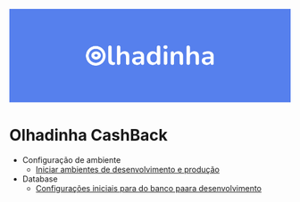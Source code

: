 
![banner](./docs/imgs/banner.png)
# Olhadinha CashBack

- Configuração de ambiente
  - [Iniciar ambientes de desenvolvimento e produção](./docs/envoriment/ExecEnvironment.md)
- Database
  - [Configurações iniciais para do banco paara desenvolvimento](./docs/db/configDatabase.md)